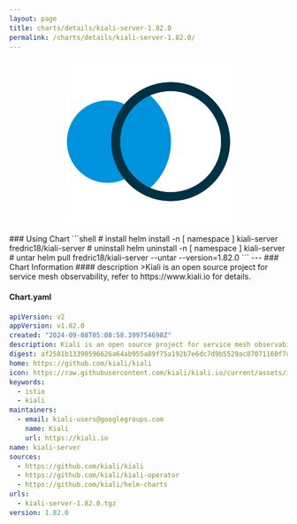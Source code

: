 ```yaml
---
layout: page
title: charts/details/kiali-server-1.82.0
permalink: /charts/details/kiali-server-1.82.0/
---
```

<p align="center">
    <img src="https://raw.githubusercontent.com/kiali/kiali.io/current/assets/icons/logo.svg" width="300px" height="300px">
</p>
### Using Chart
```shell
# install
helm install -n [ namespace ] kiali-server fredric18/kiali-server
# uninstall
helm uninstall -n [ namespace ] kiali-server
# untar
helm pull fredric18/kiali-server --untar --version=1.82.0
```
---
### Chart Information
#### description
>Kiali is an open source project for service mesh observability, refer to https://www.kiali.io for details.
   
#### Chart.yaml
```yaml
apiVersion: v2
appVersion: v1.82.0
created: "2024-09-08T05:08:58.399754698Z"
description: Kiali is an open source project for service mesh observability, refer to https://www.kiali.io for details.
digest: af2581b13390596626a64ab955a89f75a192b7e6dc7d9b5529ac87071160f7d8
home: https://github.com/kiali/kiali
icon: https://raw.githubusercontent.com/kiali/kiali.io/current/assets/icons/logo.svg
keywords:
  - istio
  - kiali
maintainers:
  - email: kiali-users@googlegroups.com
    name: Kiali
    url: https://kiali.io
name: kiali-server
sources:
  - https://github.com/kiali/kiali
  - https://github.com/kiali/kiali-operator
  - https://github.com/kiali/helm-charts
urls:
  - kiali-server-1.82.0.tgz
version: 1.82.0
```

